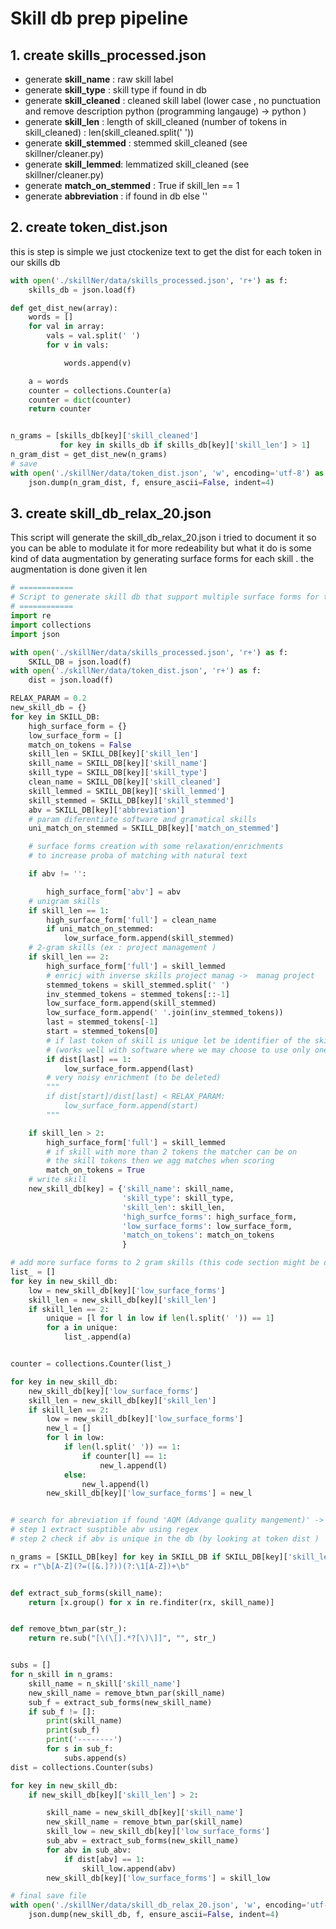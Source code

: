 # Skill db prep pipeline
## 1. create skills_processed.json
- generate **skill_name** : raw skill label
- generate **skill_type** : skill type if found in db
- generate **skill_cleaned** : cleaned skill label (lower case , no punctuation and remove description python (programming langauge) -> python )
- generate **skill_len** : length of skill_cleaned (number of tokens in skill_cleaned) : len(skill_cleaned.split(' '))
- generate **skill_stemmed** : stemmed skill_cleaned (see skillner/cleaner.py)
- generate **skill_lemmed**: lemmatized skill_cleaned (see skillner/cleaner.py)
- generate **match_on_stemmed** : True if skill_len == 1
- generate **abbreviation** : if found in db else ''

## 2. create token_dist.json

this is step is simple we just ctockenize text to get the dist for each token in our skills db

```python
with open('./skillNer/data/skills_processed.json', 'r+') as f:
    skills_db = json.load(f)

def get_dist_new(array):
    words = []
    for val in array:
        vals = val.split(' ')
        for v in vals:

            words.append(v)

    a = words
    counter = collections.Counter(a)
    counter = dict(counter)
    return counter


n_grams = [skills_db[key]['skill_cleaned']
           for key in skills_db if skills_db[key]['skill_len'] > 1]
n_gram_dist = get_dist_new(n_grams)
# save
with open('./skillNer/data/token_dist.json', 'w', encoding='utf-8') as f:
    json.dump(n_gram_dist, f, ensure_ascii=False, indent=4)
```
## 3. create skill_db_relax_20.json

This script will generate the skill_db_relax_20.json i tried to document it so you can be able to modulate it for more redeability but what it do is some kind of data augmentation by generating surface forms for each skill . the augmentation is done given it len
```python
# ============
# Script to generate skill db that support multiple surface forms for the matching procedure
# ============
import re
import collections
import json

with open('./skillNer/data/skills_processed.json', 'r+') as f:
    SKILL_DB = json.load(f)
with open('./skillNer/data/token_dist.json', 'r+') as f:
    dist = json.load(f)

RELAX_PARAM = 0.2
new_skill_db = {}
for key in SKILL_DB:
    high_surface_form = {}
    low_surface_form = []
    match_on_tokens = False
    skill_len = SKILL_DB[key]['skill_len']
    skill_name = SKILL_DB[key]['skill_name']
    skill_type = SKILL_DB[key]['skill_type']
    clean_name = SKILL_DB[key]['skill_cleaned']
    skill_lemmed = SKILL_DB[key]['skill_lemmed']
    skill_stemmed = SKILL_DB[key]['skill_stemmed']
    abv = SKILL_DB[key]['abbreviation']
    # param diferentiate software and gramatical skills
    uni_match_on_stemmed = SKILL_DB[key]['match_on_stemmed']

    # surface forms creation with some relaxation/enrichments
    # to increase proba of matching with natural text

    if abv != '':

        high_surface_form['abv'] = abv
    # unigram skills
    if skill_len == 1:
        high_surface_form['full'] = clean_name
        if uni_match_on_stemmed:
            low_surface_form.append(skill_stemmed)
    # 2-gram skills (ex : project management )
    if skill_len == 2:
        high_surface_form['full'] = skill_lemmed
        # enricj with inverse skills project manag ->  manag project
        stemmed_tokens = skill_stemmed.split(' ')
        inv_stemmed_tokens = stemmed_tokens[::-1]
        low_surface_form.append(skill_stemmed)
        low_surface_form.append(' '.join(inv_stemmed_tokens))
        last = stemmed_tokens[-1]
        start = stemmed_tokens[0]
        # if last token of skill is unique let be identifier of the skill
        # (works well with software where we may choose to use only one term )
        if dist[last] == 1:
            low_surface_form.append(last)
        # very noisy enrichment (to be deleted)
        """
        if dist[start]/dist[last] < RELAX_PARAM:
            low_surface_form.append(start)
        """

    if skill_len > 2:
        high_surface_form['full'] = skill_lemmed
        # if skill with more than 2 tokens the matcher can be on
        # the skill tokens then we agg matches when scoring
        match_on_tokens = True
    # write skill
    new_skill_db[key] = {'skill_name': skill_name,
                         'skill_type': skill_type,
                         'skill_len': skill_len,
                         'high_surfce_forms': high_surface_form,
                         'low_surface_forms': low_surface_form,
                         'match_on_tokens': match_on_tokens
                         }

# add more surface forms to 2 gram skills (this code section might be deletd in the future )
list_ = []
for key in new_skill_db:
    low = new_skill_db[key]['low_surface_forms']
    skill_len = new_skill_db[key]['skill_len']
    if skill_len == 2:
        unique = [l for l in low if len(l.split(' ')) == 1]
        for a in unique:
            list_.append(a)


counter = collections.Counter(list_)

for key in new_skill_db:
    new_skill_db[key]['low_surface_forms']
    skill_len = new_skill_db[key]['skill_len']
    if skill_len == 2:
        low = new_skill_db[key]['low_surface_forms']
        new_l = []
        for l in low:
            if len(l.split(' ')) == 1:
                if counter[l] == 1:
                    new_l.append(l)
            else:
                new_l.append(l)
        new_skill_db[key]['low_surface_forms'] = new_l


# search for abreviation if found 'AQM (Advange quality mangement)' -> AQM
# step 1 extract susptible abv using regex
# step 2 check if abv is unique in the db (by looking at token dist )

n_grams = [SKILL_DB[key] for key in SKILL_DB if SKILL_DB[key]['skill_len'] > 1]
rx = r"\b[A-Z](?=([&.]?))(?:\1[A-Z])+\b"


def extract_sub_forms(skill_name):
    return [x.group() for x in re.finditer(rx, skill_name)]


def remove_btwn_par(str_):
    return re.sub("[\(\[].*?[\)\]]", "", str_)


subs = []
for n_skill in n_grams:
    skill_name = n_skill['skill_name']
    new_skill_name = remove_btwn_par(skill_name)
    sub_f = extract_sub_forms(new_skill_name)
    if sub_f != []:
        print(skill_name)
        print(sub_f)
        print('--------')
        for s in sub_f:
            subs.append(s)
dist = collections.Counter(subs)

for key in new_skill_db:
    if new_skill_db[key]['skill_len'] > 2:

        skill_name = new_skill_db[key]['skill_name']
        new_skill_name = remove_btwn_par(skill_name)
        skill_low = new_skill_db[key]['low_surface_forms']
        sub_abv = extract_sub_forms(new_skill_name)
        for abv in sub_abv:
            if dist[abv] == 1:
                skill_low.append(abv)
        new_skill_db[key]['low_surface_forms'] = skill_low

# final save file
with open('./skillNer/data/skill_db_relax_20.json', 'w', encoding='utf-8') as f:
    json.dump(new_skill_db, f, ensure_ascii=False, indent=4)
```
